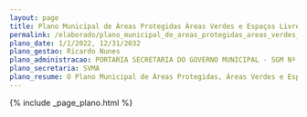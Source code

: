 ```yaml
---
layout: page
title: Plano Municipal de Áreas Protegidas Áreas Verdes e Espaços Livres
permalink: /elaborado/plano_municipal_de_areas_protegidas_areas_verdes_e_espacos_livres
plano_date: 1/1/2022, 12/31/2032
plano_gestao: Ricardo Nunes
plano_administracao: PORTARIA SECRETARIA DO GOVERNO MUNICIPAL - SGM Nº 192 DE 6 DE AGOSTO DE 2019
plano_secretaria: SVMA
plano_resume: O Plano Municipal de Áreas Protegidas, Áreas Verdes e Espaços Livres (PLANPAVEL), aprovado pela Resolução CADES 228/CADES/2022, é um instrumento de planejamento e gestão que tem como objetivo principal definir uma política para a gestão e provisão de áreas verdes e proteção do patrimônio ambiental no município de São Paulo. O PLANPAVEL segue os princípios do Plano Diretor Estratégico do município e de documentos de organismos nacionais e internacionais relacionados ao meio ambiente urbano. Além disso, está alinhado com a Nova Agenda Urbana, que propõe cidades inclusivas, seguras, saudáveis, acessíveis, resilientes e sustentáveis, e com a Agenda 2030 da ONU e seus Objetivos de Desenvolvimento Sustentável (ODS).
---
```

<div>
{% include _page_plano.html %}
</div>
